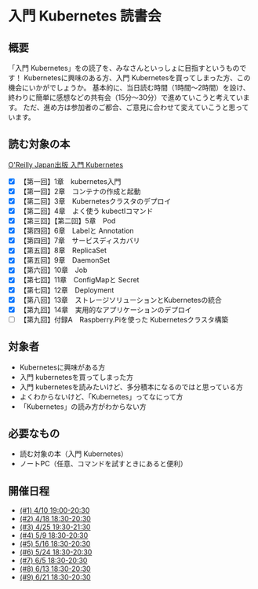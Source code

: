 # 入門 Kubernetes 読書会
## 概要
「入門 Kubernetes」をの読了を、みなさんといっしょに目指すというものです！
Kubernetesに興味のある方、入門 Kubernetesを買ってしまった方、この機会にいかがでしょうか。
基本的に、当日読む時間（1時間～2時間）を設け、終わりに簡単に感想などの共有会（15分～30分）で進めていこうと考えています。
ただ、進め方は参加者のご都合、ご意見に合わせて変えていこうと思っています。

## 読む対象の本
[O'Reilly Japan出版 入門 Kubernetes](https://www.oreilly.co.jp/books/9784873118406/#toc)
- [x] 【第一回】1章　kubernetes入門
- [x] 【第一回】2章　コンテナの作成と起動
- [x] 【第二回】3章　Kubernetesクラスタのデプロイ
- [x] 【第二回】4章　よく使う kubectlコマンド
- [x] 【第三回】【第二回】5章　Pod
- [x] 【第四回】6章　Labelと Annotation
- [x] 【第四回】7章　サービスディスカバリ
- [x] 【第五回】8章　ReplicaSet
- [x] 【第五回】9章　DaemonSet
- [x] 【第六回】10章　Job
- [x] 【第七回】11章　ConfigMapと Secret
- [x] 【第七回】12章　Deployment
- [x] 【第八回】13章　ストレージソリューションとKubernetesの統合
- [x] 【第九回】14章　実用的なアプリケーションのデプロイ
- [ ] 【第九回】付録A　Raspberry.Piを使った Kubernetesクラスタ構築

## 対象者
- Kubernetesに興味がある方
- 入門 kubernetesを買ってしまった方
- 入門 kubernetesを読みたいけど、多分積本になるのではと思っている方
- よくわからないけど、「Kubernetes」ってなにって方
- 「Kubernetes」の読み方がわからない方

## 必要なもの
- 読む対象の本（入門 Kubernetes）
- ノートPC（任意、コマンドを試すときにあると便利）

## 開催日程
- [(#1) 4/10 19:00-20:30](https://github.com/toshinao-f/reading-k8s-getting-start/wiki/(%231))
- [(#2) 4/18 18:30-20:30](https://github.com/toshinao-f/reading-k8s-getting-start/wiki/%28%232%29)
- [(#3) 4/25 19:30-21:30](https://github.com/toshinao-f/reading-k8s-getting-start/wiki/%28%233%29)
- [(#4) 5/9 18:30-20:30](https://github.com/toshinao-f/reading-k8s-getting-start/wiki/%28%234%29)
- [(#5) 5/16 18:30-20:30](https://github.com/toshinao-f/reading-k8s-getting-start/wiki/%28%235%29)
- [(#6) 5/24 18:30-20:30](https://github.com/toshinao-f/reading-k8s-getting-start/wiki/%28%236%29)
- [(#7) 6/5 18:30-20:30](https://github.com/toshinao-f/reading-k8s-getting-start/wiki/(%237))
- [(#8) 6/13 18:30-20:30](https://github.com/toshinao-f/reading-k8s-getting-start/wiki/%28%238%29)
- [(#9) 6/21 18:30-20:30](https://github.com/toshinao-f/reading-k8s-getting-start/wiki/(%239))

